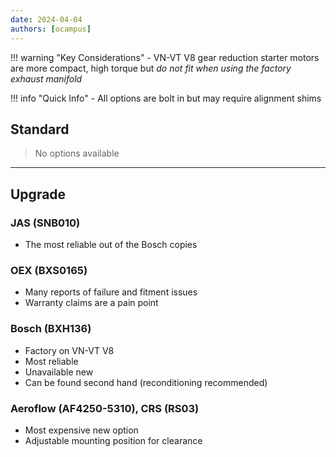 ```yaml
---
date: 2024-04-04
authors: [ocampus]
---
```


!!! warning "Key Considerations"
    - VN-VT V8 gear reduction starter motors are more compact, high torque but _do not fit when using the factory exhaust manifold_

!!! info "Quick Info"
    - All options are bolt in but may require alignment shims

## Standard

> No options available

---

## Upgrade

### JAS (SNB010)
- The most reliable out of the Bosch copies

### OEX (BXS0165)
- Many reports of failure and fitment issues
- Warranty claims are a pain point

### Bosch (BXH136)
- Factory on VN-VT V8
- Most reliable
- Unavailable new
- Can be found second hand (reconditioning recommended)

### Aeroflow (AF4250-5310), CRS (RS03)
- Most expensive new option
- Adjustable mounting position for clearance
